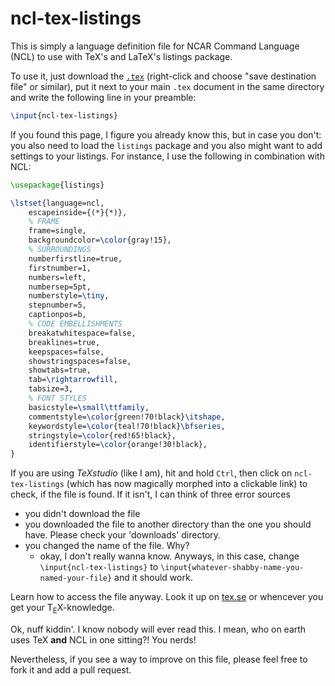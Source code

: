 # ncl-tex-listings
This is simply a language definition file for NCAR Command Language (NCL) to use with TeX's and LaTeX's listings package.

To use it, just download the [`.tex`](https://github.com/thymaro/ncl-tex-listings/blob/master/ncl-tex-listings.tex) (right-click and choose "save destination file" or similar), put it next to your main `.tex` document in the same directory and write the following line in your preamble:

```tex
\input{ncl-tex-listings}
```    
If you found this page, I figure you already know this, but in case you don't: you also need to load the `listings` package and you also might want to add settings to your listings. For instance, I use the following in combination with NCL:

```tex
\usepackage{listings}

\lstset{language=ncl,
	escapeinside={(*}{*)},
	% FRAME
	frame=single,
	backgroundcolor=\color{gray!15},
	% SURROUNDINGS
	numberfirstline=true,
	firstnumber=1,
	numbers=left,
	numbersep=5pt,
	numberstyle=\tiny,
	stepnumber=5,
	captionpos=b,
	% CODE EMBELLISHMENTS
	breakatwhitespace=false,
	breaklines=true,
	keepspaces=false,
	showstringspaces=false,
	showtabs=true,
	tab=\rightarrowfill,
	tabsize=3,
	% FONT STYLES
	basicstyle=\small\ttfamily,
	commentstyle=\color{green!70!black}\itshape,
	keywordstyle=\color{teal!70!black}\bfseries,
	stringstyle=\color{red!65!black},
	identifierstyle=\color{orange!30!black},
}
```


If you are using _TeXstudio_ (like I am), hit and hold `Ctrl`, then click on `ncl-tex-listings` (which has now magically morphed into a clickable link) to check, if the file is found. If it isn't, I can think of three error sources
+ you didn't download the file
+ you downloaded the file to another directory than the one you should have. Please check your 'downloads' directory.
+ you changed the name of the file. Why?
  + okay, I don't really wanna know. Anyways, in this case, change `\input{ncl-tex-listings}` to `\input{whatever-shabby-name-you-named-your-file}` and it should work.

Learn how to access the file anyway. Look it up on [tex.se](tex.stackexchange.com) or whencever you get your T<sub>E</sub>X-knowledge.

Ok, nuff kiddin'. I know nobody will ever read this. I mean, who on earth uses TeX **and** NCL in one sitting?! You nerds!

Nevertheless, if you see a way to improve on this file, please feel free to fork it and add a pull request.
